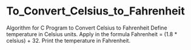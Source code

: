 # To_Convert_Celsius_to_Fahrenheit
Algorithm for C Program to Convert Celsius to Fahrenheit Define temperature in Celsius units. Apply in the formula Fahrenheit = (1.8 * celsius) + 32. Print the temperature in Fahrenheit.
